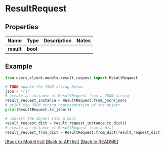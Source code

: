 # ResultRequest


## Properties

Name | Type | Description | Notes
------------ | ------------- | ------------- | -------------
**result** | **bool** |  | 

## Example

```python
from users_client.models.result_request import ResultRequest

# TODO update the JSON string below
json = "{}"
# create an instance of ResultRequest from a JSON string
result_request_instance = ResultRequest.from_json(json)
# print the JSON string representation of the object
print(ResultRequest.to_json())

# convert the object into a dict
result_request_dict = result_request_instance.to_dict()
# create an instance of ResultRequest from a dict
result_request_from_dict = ResultRequest.from_dict(result_request_dict)
```
[[Back to Model list]](../README.md#documentation-for-models) [[Back to API list]](../README.md#documentation-for-api-endpoints) [[Back to README]](../README.md)


